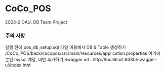# CoCo_POS
2023-2 CAU. DB Team Project


### 주의 사항
실행 전에 pos_db_setup.sql 파일 이용해서 DB & Table 생성하기
/CoCo_POS/back/cocopos/src/main/resources/application.properties 여기에 본인 mysql 계정, 비번 추가하기
Swagger url : http://localhost:8080/swagger-ui/index.html
